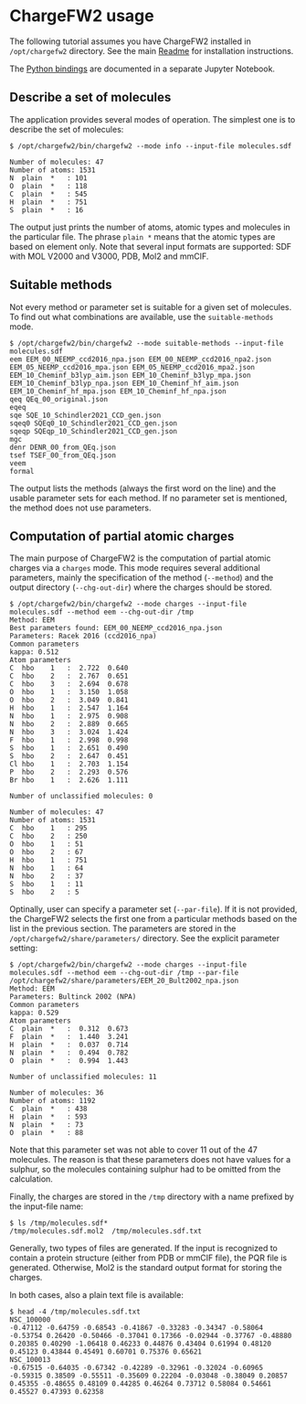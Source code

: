 # ChargeFW2 usage

The following tutorial assumes you have ChargeFW2 installed in `/opt/chargefw2` directory.
See the main [Readme](../README.md) for installation instructions.

The [Python bindings](ChargeFW2%20-%20tutorial.pdf) are documented in a separate Jupyter Notebook.

## Describe a set of molecules 
The application provides several modes of operation. The simplest one is to describe the set of molecules:

```shell
$ /opt/chargefw2/bin/chargefw2 --mode info --input-file molecules.sdf

Number of molecules: 47
Number of atoms: 1531
N  plain  *   : 101
O  plain  *   : 118
C  plain  *   : 545
H  plain  *   : 751
S  plain  *   : 16
```

The output just prints the number of atoms, atomic types and molecules in the particular file.
The phrase `plain *` means that the atomic types are based on element only.
Note that several input formats are supported: SDF with MOL V2000 and V3000, PDB, Mol2 and mmCIF.

## Suitable methods

Not every method or parameter set is suitable for a given set of molecules. To find out what combinations are available,
use the `suitable-methods` mode.

```shell
$ /opt/chargefw2/bin/chargefw2 --mode suitable-methods --input-file molecules.sdf
eem EEM_00_NEEMP_ccd2016_npa.json EEM_00_NEEMP_ccd2016_npa2.json EEM_05_NEEMP_ccd2016_mpa.json EEM_05_NEEMP_ccd2016_mpa2.json EEM_10_Cheminf_b3lyp_aim.json EEM_10_Cheminf_b3lyp_mpa.json EEM_10_Cheminf_b3lyp_npa.json EEM_10_Cheminf_hf_aim.json EEM_10_Cheminf_hf_mpa.json EEM_10_Cheminf_hf_npa.json
qeq QEq_00_original.json
eqeq
sqe SQE_10_Schindler2021_CCD_gen.json
sqeq0 SQEq0_10_Schindler2021_CCD_gen.json
sqeqp SQEqp_10_Schindler2021_CCD_gen.json
mgc
denr DENR_00_from_QEq.json
tsef TSEF_00_from_QEq.json
veem
formal
```

The output lists the methods (always the first word on the line) and the usable parameter sets for each method.
If no parameter set is mentioned, the method does not use parameters.

## Computation of partial atomic charges
The main purpose of ChargeFW2 is the computation of partial atomic charges via a `charges` mode.
This mode requires several additional parameters, mainly the specification of the method (`--method`)
and the output directory (`--chg-out-dir`) where the charges should be stored.


```shell
$ /opt/chargefw2/bin/chargefw2 --mode charges --input-file molecules.sdf --method eem --chg-out-dir /tmp
Method: EEM
Best parameters found: EEM_00_NEEMP_ccd2016_npa.json
Parameters: Racek 2016 (ccd2016_npa)
Common parameters
kappa: 0.512
Atom parameters
C  hbo    1   :  2.722  0.640 
C  hbo    2   :  2.767  0.651 
C  hbo    3   :  2.694  0.678 
O  hbo    1   :  3.150  1.058 
O  hbo    2   :  3.049  0.841 
H  hbo    1   :  2.547  1.164 
N  hbo    1   :  2.975  0.908 
N  hbo    2   :  2.889  0.665 
N  hbo    3   :  3.024  1.424 
F  hbo    1   :  2.998  0.998 
S  hbo    1   :  2.651  0.490 
S  hbo    2   :  2.647  0.451 
Cl hbo    1   :  2.703  1.154 
P  hbo    2   :  2.293  0.576 
Br hbo    1   :  2.626  1.111 

Number of unclassified molecules: 0

Number of molecules: 47
Number of atoms: 1531
C  hbo    1   : 295
C  hbo    2   : 250
O  hbo    1   : 51
O  hbo    2   : 67
H  hbo    1   : 751
N  hbo    1   : 64
N  hbo    2   : 37
S  hbo    1   : 11
S  hbo    2   : 5

```

Optinally, user can specify a parameter set (`--par-file`). If it is not provided, the ChargeFW2 selects
the first one from a particular methods based on the list in the previous section. The parameters are stored in the
`/opt/chargefw2/share/parameters/` directory. See the explicit parameter setting:

```shell
$ /opt/chargefw2/bin/chargefw2 --mode charges --input-file molecules.sdf --method eem --chg-out-dir /tmp --par-file /opt/chargefw2/share/parameters/EEM_20_Bult2002_npa.json
Method: EEM
Parameters: Bultinck 2002 (NPA)
Common parameters
kappa: 0.529
Atom parameters
C  plain  *   :  0.312  0.673 
F  plain  *   :  1.440  3.241 
H  plain  *   :  0.037  0.714 
N  plain  *   :  0.494  0.782 
O  plain  *   :  0.994  1.443 

Number of unclassified molecules: 11

Number of molecules: 36
Number of atoms: 1192
C  plain  *   : 438
H  plain  *   : 593
N  plain  *   : 73
O  plain  *   : 88
```

Note that this parameter set was not able to cover 11 out of the 47 molecules.
The reason is that these parameters does not have values for a sulphur,
so the molecules containing sulphur had to be omitted from the calculation.

Finally, the charges are stored in the `/tmp` directory with a name prefixed by the input-file name:

```shell
$ ls /tmp/molecules.sdf*
/tmp/molecules.sdf.mol2  /tmp/molecules.sdf.txt
```

Generally, two types of files are generated. If the input is recognized to contain a protein structure
(either from PDB or mmCIF file), the PQR file is generated. Otherwise, Mol2 is the standard output format for storing the charges.

In both cases, also a plain text file is available:

```shell
$ head -4 /tmp/molecules.sdf.txt
NSC_100000
-0.47112 -0.64759 -0.68543 -0.41867 -0.33283 -0.34347 -0.58064 -0.53754 0.26420 -0.50466 -0.37041 0.17366 -0.02944 -0.37767 -0.48880 0.20385 0.40290 -1.06418 0.46233 0.44876 0.43404 0.61994 0.48120 0.45123 0.43844 0.45491 0.60701 0.75376 0.65621 
NSC_100013
-0.67515 -0.64035 -0.67342 -0.42289 -0.32961 -0.32024 -0.60965 -0.59315 0.38509 -0.55511 -0.35609 0.22204 -0.03048 -0.38049 0.20857 0.45355 -0.48655 0.48109 0.44285 0.46264 0.73712 0.58084 0.54661 0.45527 0.47393 0.62358
```
